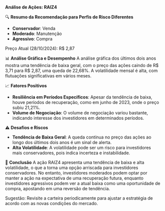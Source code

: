 **Análise de Ações: RAIZ4**

🔍 **Resumo da Recomendação para Perfis de Risco Diferentes**
* **Conservador**: Venda
* **Moderado**: Manutenção
* **Agressivo**: Compra

Preço Atual (28/10/2024): R$ 2,87

📊 **Análise Gráfica e Desempenho**
A análise gráfica dos últimos dois anos mostra uma tendência de baixa geral, com o preço das ações caindo de R$ 3,71 para R$ 2,87, uma queda de 22,68%. A volatilidade mensal é alta, com flutuações significativas em vários meses. 

📈 **Fatores Positivos**
- **Resiliência em Períodos Específicos**: Apesar da tendência de baixa, houve períodos de recuperação, como em junho de 2023, onde o preço subiu 21,21%.
- **Volume de Negociação**: O volume de negociação variou bastante, indicando interesse dos investidores em determinados períodos.

⚠️ **Desafios e Riscos**
- **Tendência de Baixa Geral**: A queda contínua no preço das ações ao longo dos últimos dois anos é um sinal de alerta.
- **Alta Volatilidade**: A volatilidade pode ser um risco para investidores mais conservadores, pois indica incerteza e instabilidade.

📌 **Conclusão**
A ação RAIZ4 apresenta uma tendência de baixa e alta volatilidade, o que a torna uma opção arriscada para investidores conservadores. No entanto, investidores moderados podem optar por manter a ação na expectativa de uma recuperação futura, enquanto investidores agressivos podem ver a atual baixa como uma oportunidade de compra, apostando em uma reversão de tendência.

Sugestão: Revisite a carteira periodicamente para ajustar a estratégia de acordo com as novas condições do mercado.